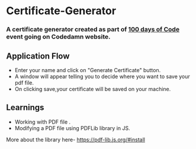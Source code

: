 # Certificate-Generator
 ### A certificate generator created as part of  <a href="https://codedamn.com/100-days-of-projects">100 days of Code</a> event going on Codedamn website.
 
## Application Flow
- Enter your name and click on "Generate Certificate" button.
- A window will appear telling you to decide where you want to save your pdf file.
- On clicking save,your certificate will be saved on your machine.

## Learnings 
- Working with PDF file .
- Modifying a PDF file using PDFLib library in JS.

More about the library here- https://pdf-lib.js.org/#install


